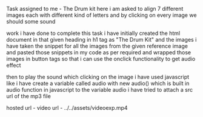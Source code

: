 Task assigned to me - The Drum kit
here i am asked to align 7 different images each with different kind of letters
and by clicking on every image we should some sound 

work i have done to complete this task
i have initially created the html document in that given heading in h1 tag as "The Drum Kit"
and the images i have taken the snippet for all the images from the given reference image and pasted those snippets in my code as per required 
and wrapped those images in button tags so that i can use the onclick functionality to get audio effect

then to play the sound which clicking on the image i have used javascript 
like i have create a variable called audio with new audio() which is built in audio function in javascript
to the variable audio i have tried to attach a src url of the mp3 file 

hosted url - 
video url  - ../../assets/videoexp.mp4